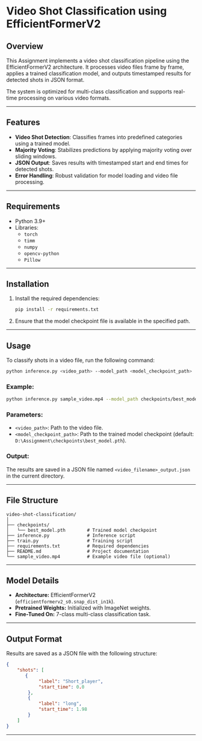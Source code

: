 # Video Shot Classification using EfficientFormerV2

## Overview
This Assignment implements a video shot classification pipeline using the EfficientFormerV2 architecture. It processes video files frame by frame, applies a trained classification model, and outputs timestamped results for detected shots in JSON format.

The system is optimized for multi-class classification and supports real-time processing on various video formats.

---

## Features

- **Video Shot Detection**: Classifies frames into predefined categories using a trained model.
- **Majority Voting**: Stabilizes predictions by applying majority voting over sliding windows.
- **JSON Output**: Saves results with timestamped start and end times for detected shots.
- **Error Handling**: Robust validation for model loading and video file processing.

---

## Requirements

- Python 3.9+
- Libraries:
  - `torch`
  - `timm`
  - `numpy`
  - `opencv-python`
  - `Pillow`

---

## Installation

1. Install the required dependencies:
   ```bash
   pip install -r requirements.txt
   ```

2. Ensure that the model checkpoint file is available in the specified path.

---

## Usage

To classify shots in a video file, run the following command:

```bash
python inference.py <video_path> --model_path <model_checkpoint_path>
```

### Example:
```bash
python inference.py sample_video.mp4 --model_path checkpoints/best_model.pth
```

### Parameters:
- `<video_path>`: Path to the video file.
- `<model_checkpoint_path>`: Path to the trained model checkpoint (default: `D:\Assignment\checkpoints\best_model.pth`).

### Output:
The results are saved in a JSON file named `<video_filename>_output.json` in the current directory.

---

## File Structure

```plaintext
video-shot-classification/
│
├── checkpoints/
│   └── best_model.pth        # Trained model checkpoint
├── inference.py              # Inference script
├── train.py                  # Training script
├── requirements.txt          # Required dependencies
├── README.md                 # Project documentation
└── sample_video.mp4          # Example video file (optional)
```

---

## Model Details

- **Architecture:** EfficientFormerV2 (`efficientformerv2_s0.snap_dist_in1k`).
- **Pretrained Weights:** Initialized with ImageNet weights.
- **Fine-Tuned On:** 7-class multi-class classification task.

---

## Output Format

Results are saved as a JSON file with the following structure:

```json
{
    "shots": [
       {
            "label": "Short_player",
            "start_time": 0.0
        },
        {
            "label": "long",
            "start_time": 1.98
        }
    ]
}
```

---


